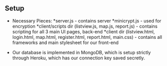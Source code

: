 ## Setup

- Necessary Pieces:
*server.js - contains server
*minicrypt.js - used for encryption
*client/scripts dir (listview.js, map.js, report.js) - contains scripting for all 3 main UI pages, back-end
*client dir (listview.html, login.html, map.html, register.html, report.html, main.css) - contains all frameworks and main stylesheet for our front-end

- Our database is implemented in MongoDB, which is setup strictly through Heroku, which has our connection key saved secretly.